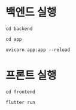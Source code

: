 # 백엔드 실행

`cd backend` 

`cd app`

`uvicorn app:app --reload`

# 프론트 실행

`cd frontend`

`flutter run`
